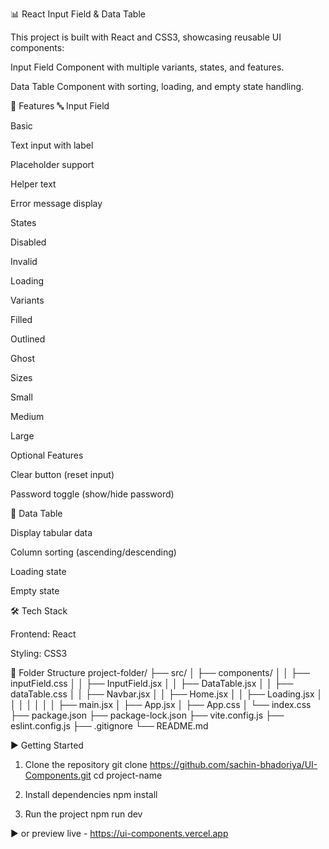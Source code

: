 📊 React Input Field & Data Table

This project is built with React and CSS3, showcasing reusable UI components:

Input Field Component with multiple variants, states, and features.

Data Table Component with sorting, loading, and empty state handling.

🚀 Features
🔤 Input Field

Basic

Text input with label

Placeholder support

Helper text

Error message display

States

Disabled

Invalid

Loading

Variants

Filled

Outlined

Ghost

Sizes

Small

Medium

Large

Optional Features

Clear button (reset input)

Password toggle (show/hide password)

📑 Data Table

Display tabular data

Column sorting (ascending/descending)

Loading state

Empty state

🛠️ Tech Stack

Frontend: React

Styling: CSS3

📂 Folder Structure
project-folder/
├── src/
│   ├── components/
│   │   ├── inputField.css
│   │   ├── InputField.jsx
│   │   ├── DataTable.jsx
│   │   ├── dataTable.css
│   │   ├── Navbar.jsx
│   │   ├── Home.jsx
│   │   ├── Loading.jsx
│   │   │
│   │   │
│   ├── main.jsx
│   ├── App.jsx
│   ├── App.css
│   └── index.css
├── package.json
├── package-lock.json
├── vite.config.js
├── eslint.config.js
├── .gitignore
└── README.md

▶️ Getting Started
1. Clone the repository
git clone https://github.com/sachin-bhadoriya/UI-Components.git
cd project-name

2. Install dependencies
npm install

3. Run the project
npm run dev

▶️ or preview live - https://ui-components.vercel.app